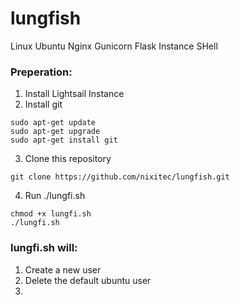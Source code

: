 # lungfish
Linux Ubuntu Nginx Gunicorn Flask Instance SHell

### Preperation:
1. Install Lightsail Instance
2. Install git
```
sudo apt-get update
sudo apt-get upgrade
sudo apt-get install git
```
3. Clone this repository
```
git clone https://github.com/nixitec/lungfish.git
```
4. Run ./lungfi.sh
```
chmod +x lungfi.sh
./lungfi.sh
```
### lungfi.sh will:
1. Create a new user
1. Delete the default ubuntu user
1. 

